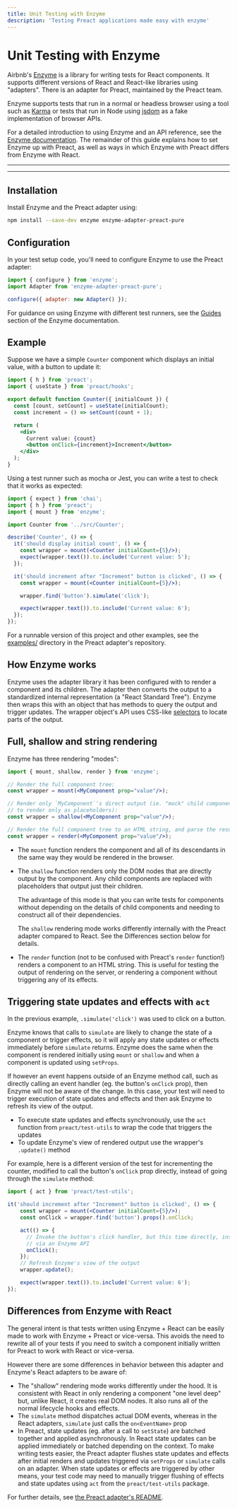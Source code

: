 ```yaml
---
title: Unit Testing with Enzyme
description: 'Testing Preact applications made easy with enzyme'
---
```


# Unit Testing with Enzyme

Airbnb's [Enzyme](https://airbnb.io/enzyme/) is a library for writing
tests for React components. It supports different versions of React and
React-like libraries using "adapters". There is an adapter for Preact,
maintained by the Preact team.

Enzyme supports tests that run in a normal or headless browser using a tool
such as [Karma](http://karma-runner.github.io/latest/index.html) or tests that
run in Node using [jsdom](https://github.com/jsdom/jsdom) as a fake
implementation of browser APIs.

For a detailed introduction to using Enzyme and an API reference, see the
[Enzyme documentation](https://airbnb.io/enzyme/). The remainder of this guide
explains how to set Enzyme up with Preact, as well as ways in which Enzyme with
Preact differs from Enzyme with React.

---

<div><toc></toc></div>

---

## Installation

Install Enzyme and the Preact adapter using:

```bash
npm install --save-dev enzyme enzyme-adapter-preact-pure
```

## Configuration

In your test setup code, you'll need to configure Enzyme to use the Preact
adapter:

```js
import { configure } from 'enzyme';
import Adapter from 'enzyme-adapter-preact-pure';

configure({ adapter: new Adapter() });
```

For guidance on using Enzyme with different test runners, see the
[Guides](https://airbnb.io/enzyme/docs/guides.html) section of the Enzyme
documentation.

## Example

Suppose we have a simple `Counter` component which displays an initial value,
with a button to update it:

```jsx
import { h } from 'preact';
import { useState } from 'preact/hooks';

export default function Counter({ initialCount }) {
  const [count, setCount] = useState(initialCount);
  const increment = () => setCount(count + 1);

  return (
    <div>
      Current value: {count}
      <button onClick={increment}>Increment</button>
    </div>
  );
}
```

Using a test runner such as mocha or Jest, you can write a test to check that
it works as expected:

```jsx
import { expect } from 'chai';
import { h } from 'preact';
import { mount } from 'enzyme';

import Counter from '../src/Counter';

describe('Counter', () => {
  it('should display initial count', () => {
    const wrapper = mount(<Counter initialCount={5}/>);
    expect(wrapper.text()).to.include('Current value: 5');
  });

  it('should increment after "Increment" button is clicked', () => {
    const wrapper = mount(<Counter initialCount={5}/>);

    wrapper.find('button').simulate('click');

    expect(wrapper.text()).to.include('Current value: 6');
  });
});
```

For a runnable version of this project and other examples, see the
[examples/](https://github.com/preactjs/enzyme-adapter-preact-pure/blob/master/README.md#example-projects)
directory in the Preact adapter's repository.

## How Enzyme works

Enzyme uses the adapter library it has been configured with to render a
component and its children. The adapter then converts the output to a
standardized internal representation (a "React Standard Tree"). Enzyme then wraps
this with an object that has methods to query the output and trigger updates.
The wrapper object's API uses CSS-like
[selectors](https://airbnb.io/enzyme/docs/api/selector.html) to locate parts of
the output.

## Full, shallow and string rendering

Enzyme has three rendering "modes":

```jsx
import { mount, shallow, render } from 'enzyme';

// Render the full component tree:
const wrapper = mount(<MyComponent prop="value"/>);

// Render only `MyComponent`'s direct output (ie. "mock" child components
// to render only as placeholders):
const wrapper = shallow(<MyComponent prop="value"/>);

// Render the full component tree to an HTML string, and parse the result:
const wrapper = render(<MyComponent prop="value"/>);
```

 - The `mount` function renders the component and all of its descendants in the
   same way they would be rendered in the browser.

 - The `shallow` function renders only the DOM nodes that are directly output
   by the component. Any child components are replaced with placeholders that
   output just their children.

   The advantage of this mode is that you can write tests for components without
   depending on the details of child components and needing to construct all
   of their dependencies.

   The `shallow` rendering mode works differently internally with the Preact
   adapter compared to React. See the Differences section below for details.

 - The `render` function (not to be confused with Preact's `render` function!)
   renders a component to an HTML string. This is useful for testing the output
   of rendering on the server, or rendering a component without triggering any
   of its effects.

## Triggering state updates and effects with `act`

In the previous example, `.simulate('click')` was used to click on a button.

Enzyme knows that calls to `simulate` are likely to change the state of a
component or trigger effects, so it will apply any state updates or effects
immediately before `simulate` returns. Enzyme does the same when the component
is rendered initially using `mount` or `shallow` and when a component is updated
using `setProps`.

If however an event happens outside of an Enzyme method call, such as directly
calling an event handler (eg. the button's `onClick` prop), then Enzyme will not
be aware of the change. In this case, your test will need to trigger execution
of state updates and effects and then ask Enzyme to refresh its view of the
output.

- To execute state updates and effects synchronously, use the `act` function
  from `preact/test-utils` to wrap the code that triggers the updates
- To update Enzyme's view of rendered output use the wrapper's `.update()`
  method

For example, here is a different version of the test for incrementing the
counter, modified to call the button's `onClick` prop directly, instead of going
through the `simulate` method:

```js
import { act } from 'preact/test-utils';
```

```jsx
it('should increment after "Increment" button is clicked', () => {
    const wrapper = mount(<Counter initialCount={5}/>);
    const onClick = wrapper.find('button').props().onClick;

    act(() => {
      // Invoke the button's click handler, but this time directly, instead of
      // via an Enzyme API
      onClick();
    });
    // Refresh Enzyme's view of the output
    wrapper.update();

    expect(wrapper.text()).to.include('Current value: 6');
});
```

## Differences from Enzyme with React

The general intent is that tests written using Enzyme + React can be easily made
to work with Enzyme + Preact or vice-versa. This avoids the need to rewrite all
of your tests if you need to switch a component initially written for Preact
to work with React or vice-versa.

However there are some differences in behavior between this adapter and Enzyme's
React adapters to be aware of:

- The "shallow" rendering mode works differently under the hood. It is
  consistent with React in only rendering a component "one level deep" but,
  unlike React, it creates real DOM nodes. It also runs all of the normal
  lifecycle hooks and effects.
- The `simulate` method dispatches actual DOM events, whereas in the React
  adapters, `simulate` just calls the `on<EventName>` prop
- In Preact, state updates (eg. after a call to `setState`) are batched together
  and applied asynchronously. In React state updates can be applied immediately
  or batched depending on the context. To make writing tests easier, the
  Preact adapter flushes state updates and effects after initial renders and
  updates triggered via `setProps` or `simulate` calls on an adapter. When state updates or
  effects are triggered by other means, your test code may need to manually
  trigger flushing of effects and state updates using `act` from
  the `preact/test-utils` package.

For further details, see [the Preact adapter's
README](https://github.com/preactjs/enzyme-adapter-preact-pure#differences-compared-to-enzyme--react).
